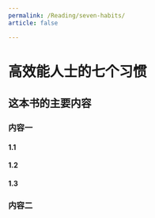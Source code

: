 ```yaml
---
permalink: /Reading/seven-habits/
article: false

---
```

# 高效能人士的七个习惯

## 这本书的主要内容





### 内容一

#### 1.1

#### 1.2



#### 1.3



### 内容二
